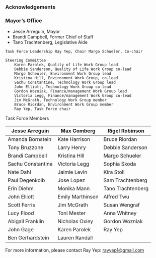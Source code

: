 ### Acknowledgements
### Mayor’s Office
- Jesse Arreguin, Mayor
- Brandi Campbell, Former Chief of Staff
- Tano Trachtenberg, Legislative Aide

`Task Force Leadership
	Ray Yep, Chair
	Margo Schueler, Co-chair
`

```
Steering Committee
	Karen Parolek, Quality of Life Work Group lead
	Debbie Sanderson, Quality of Life Work Group co-lead
	Margo Scheuler, Environment Work Group lead
	Kristina Hill, Environment Work Group, co-lead
	Sachu Constantine, Technology Work Group lead
	John Elliott, Technology Work Group co-lead
	Gordon Wozniak, Finance/management Work Group lead
	Victoria Legg, Finance/management Work Group co-lead
	Jim McGrath, Technology Work Group member
	Bruce Riordan, Environment Work Group member
	Ray Yep, Task Force chair
```


Task Force Members

<table>
<thead>
<tr class="header">
<th>Jesse Arreguin</th>
<th>Max Gomberg</th>
<th>Rigel Robinson</th>
</tr>
</thead>
<tbody>
<tr class="odd">
<td>Amanda Bornstein</td>
<td>Kate Harrison</td>
<td>Bruce Riordan</td>
</tr>
<tr class="even">
<td>Tony Bruzzone</td>
<td>Larry Henry</td>
<td>Debbie Sanderson</td>
</tr>
<tr class="odd">
<td>Brandi Campbell</td>
<td>Kristina Hill</td>
<td>Margo Schueler</td>
</tr>
<tr class="even">
<td>Sachu Constantine</td>
<td>Victoria Legg</td>
<td>Sophia Skoda</td>
</tr>
<tr class="odd">
<td>Nate Dahl</td>
<td>Jaimie Levin</td>
<td>Kira Stoll</td>
</tr>
<tr class="even">
<td>Paul Degenkolb</td>
<td>Jose Lopez</td>
<td>Sam Trachtenberg</td>
</tr>
<tr class="odd">
<td>Erin Diehm</td>
<td>Monika Mann</td>
<td>Tano Trachtenberg</td>
</tr>
<tr class="even">
<td>John Elliott</td>
<td>Emily Marthinsen</td>
<td>Alfred Twu</td>
</tr>
<tr class="odd">
<td>Scott Ferris</td>
<td>Jim McGrath</td>
<td>Susan Wengraf</td>
</tr>
<tr class="even">
<td>Lucy Flood</td>
<td>Toni Mester</td>
<td>Anna Whitney</td>
</tr>
<tr class="odd">
<td>Abigail Franklin</td>
<td>Nicholas Oxley</td>
<td>Gordon Wozniak</td>
</tr>
<tr class="even">
<td>John Gage</td>
<td>Karen Parolek</td>
<td>Ray Yep</td>
</tr>
<tr class="odd">
<td>Ben Gerhardstein</td>
<td>Lauren Randall</td>
<td></td>
</tr>
</tbody>
</table>



For more information, please contact Ray Yep:  rayyep1@gmail.com
